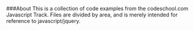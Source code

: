 ###About
This is a collection of code examples from the codeschool.com Javascript Track. Files are divided by area, and is merely intended for reference to javascript/jquery.